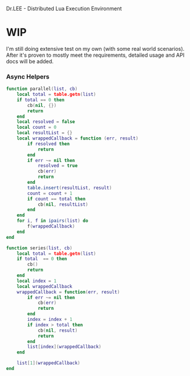 Dr.LEE - Distributed Lua Execution Environment

# WIP
I'm still doing extensive test on my own (with some real world scenarios). After it's proven to mostly meet the requirements, detailed usage and API docs will be added.

### Async Helpers

```lua
function parallel(list, cb)
    local total = table.getn(list)
    if total == 0 then
        cb(nil, {})
        return
    end
    local resolved = false
    local count = 0
    local resultList = {}
    local wrappedCallback = function (err, result)
        if resolved then
            return
        end
        if err ~= nil then
            resolved = true
            cb(err)
            return
        end
        table.insert(resultList, result)
        count = count + 1
        if count == total then
            cb(nil, resultList)
        end
    end
    for i, f in ipairs(list) do
        f(wrappedCallback)
    end
end

function series(list, cb)
    local total = table.getn(list)
    if total  == 0 then
        cb()
        return
    end
    local index = 1
    local wrappedCallback
    wrappedCallback = function(err, result)
        if err ~= nil then
            cb(err)
            return
        end
        index = index + 1
        if index > total then
            cb(nil, result)
            return
        end
        list[index](wrappedCallback)
    end

    list[1](wrappedCallback)
end
```